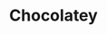 ---
codehost: https://github.com/https://github.com/chocolatey
facebook: https://facebook.com/ChocolateySoftware
guide: https://www.chocolatey.org/chocolatey-media-kit.zip
logohandle: chocolatey
sort: chocolatey
title: Chocolatey
twitter: https://x.com/chocolateynuget
website: https://www.chocolatey.org/
---